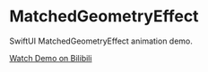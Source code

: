 # MatchedGeometryEffect
SwiftUI MatchedGeometryEffect animation demo.

[Watch Demo on Bilibili](https://www.bilibili.com/video/BV1KKpSeYEis/?share_source=copy_web&vd_source=f37f4981955278d3532660e4934b6ad2)
